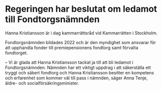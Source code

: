 # Regeringen har beslutat om ledamot till Fondtorgsnämnden

Hanna Kristiansson är i dag kammarrättsråd vid Kammarrätten i Stockholm.

Fondtorgsnämnden bildades 2022 och är den myndighet som ansvarar för att upphandla fonder till premiepensionens fondtorg samt förvalta fondtorget.

– Vi är glada att Hanna Kristiansson tackat ja till att bli ledamot i Fondtorgsnämnden. Nämnden har ett viktigt uppdrag i att säkerställa ett tryggt och säkert fondtorg och Hanna Kristiansson besitter en kompetens och erfarenhet som kommer väl till pass i nämnden, säger Anna Tenje, äldre- och socialförsäkringsminister.
